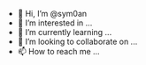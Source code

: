 - 👋 Hi, I’m @sym0an
- 👀 I’m interested in ...
- 🌱 I’m currently learning ...
- 💞️ I’m looking to collaborate on ...
- 📫 How to reach me ...

<!---
sym0an/sym0an is a ✨ special ✨ repository because its `README.md` (this file) appears on your GitHub profile.
You can click the Preview link to take a look at your changes.
--->
